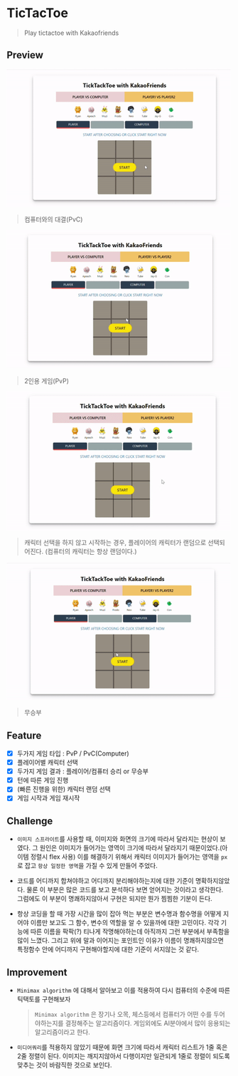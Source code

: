 # TicTacToe 
> Play tictactoe with Kakaofriends

## Preview
![pvc](./images/pvc.gif) 
> 컴퓨터와의 대결(PvC)

![pvp](./images/pvp.gif) 
> 2인용 게임(PvP)
 
![random](./images/random.gif) 
> 캐릭터 선택을 하지 않고 시작하는 경우, 플레이어의 캐릭터가 랜덤으로 선택되어진다.
(컴퓨터의 캐릭터는 항상 랜덤이다.)

![draw](./images/draw.gif) 
> 무승부


## Feature
- [x] 두가지 게임 타입 : PvP / PvC(Computer)
- [x] 플레이어별 캐릭터 선택 
- [x] 두가지 게임 결과 : 플레이어/컴퓨터 승리 or 무승부 
- [x] 턴에 따른 게임 진행
- [x] (빠른 진행을 위한) 캐릭터 랜덤 선택
- [x] 게임 시작과 게임 재시작 

## Challenge
- `이미지 스프라이트`를 사용할 때, 이미지와 화면의 크기에 따라서 달라지는 현상이 보였다. 그 원인은 이미지가 들어가는 영역이 크기에 따라서 달라지기 때문이었다.(아이템 정렬시 flex 사용) 이를 해결하기 위해서 캐릭터 이미지가 들어가는 영역을 `px`로 잡고 `항상 일정한 영역`을 가질 수 있게 만들어 주었다. 

- 코드를 어디까지 합쳐야하고 어디까지 분리해야하는지에 대한 기준이 명확하지않았다. 물론 이 부분은 많은 코드를 보고 분석하다 보면 얻어지는 것이라고 생각한다. 그럼에도 이 부분이 명쾌하지않아서 구현은 되지만 뭔가 찜찜한 기분이 든다.

- 항상 코딩을 할 때 가장 시간을 많이 잡아 먹는 부분은 변수명과 함수명을 어떻게 지어야 이름만 보고도 그 함수, 변수의 역할을 알 수 있을까에 대한 고민이다. 각각 기능에 따른 이름을 팍팍(?) 티나게 작명해야하는데 아직까지 그런 부분에서 부족함을 많이 느꼈다. 그리고 위에 말과 이어지는 포인트인 이유가 이름이 명쾌하지않으면 특정함수 안에 어디까지 구현해야할지에 대한 기준이 서지않는 것 같다.
 
## Improvement
- `Minimax algorithm` 에 대해서 알아보고 이를 적용하여 다시 컴퓨터의 수준에 따른 틱택토를 구현해보자
    > `Minimax algorithm` 은 장기나 오목, 체스등에서 컴퓨터가 어떤 수를 두어야하는지를 결정해주는 알고리즘이다. 게임외에도 AI분야에서 많이 응용되는 알고리즘이라고 한다.

- `미디어쿼리`를 적용하지 않았기 때문에 화면 크기에 따라서 캐릭터 리스트가 1줄 혹은 2줄 정렬이 된다. 이미지는 깨지지않아서 다행이지만 일관되게 1줄로 정렬이 되도록 맞추는 것이 바람직한 것으로 보인다. 

